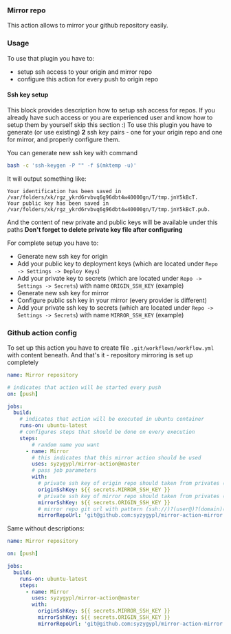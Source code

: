 ### Mirror repo

This action allows to mirror your github repository easily.

### Usage

To use that plugin you have to:
* setup ssh access to your origin and mirror repo
* configure this action for every push to origin repo

#### Ssh key setup
 
This block provides description how to setup ssh access for repos. If you already have such access or you are experienced user and know how to setup them by yourself skip this section :)
To use this plugin you have to generate (or use existing) **2** ssh key pairs - one for your origin repo and one for mirror, and properly configure them. 
 
You can generate new ssh key with command 
```bash
bash -c 'ssh-keygen -P "" -f $(mktemp -u)'
```

It will output something like:
```
Your identification has been saved in /var/folders/xk/rgz_ykrd6rvbvq6g96dbt4w40000gn/T/tmp.jnY5kBcT.
Your public key has been saved in /var/folders/xk/rgz_ykrd6rvbvq6g96dbt4w40000gn/T/tmp.jnY5kBcT.pub.
```
And the content of new private and public keys will be available under this paths 
**Don't forget to delete private key file after configuring** 

For complete setup you have to:
* Generate new ssh key for origin
* Add your public key to deployment keys (which are located under `Repo -> Settings -> Deploy Keys`)
* Add your private key to secrets (which are located under `Repo -> Settings -> Secrets`) with name `ORIGIN_SSH_KEY` (example)
* Generate new ssh key for mirror
* Configure public ssh key in your mirror (every provider is different)
* Add your private ssh key to secrets (which are located under `Repo -> Settings -> Secrets`) with name `MIRROR_SSH_KEY` (example)

### Github action config

To set up this action you have to create file `.git/workflows/workflow.yml` with content beneath. And that's it - repository mirroring is set up completely

```yaml
name: Mirror repository

# indicates that action will be started every push
on: [push] 

jobs:
  build:
    # indicates that action will be executed in ubuntu container
    runs-on: ubuntu-latest
    # configures steps that should be done on every execution 
    steps: 
        # random name you want
      - name: Mirror 
        # this indicates that this mirror action should be used
        uses: syzygypl/mirror-action@master 
        # pass job parameters
        with:
          # private ssh key of origin repo should taken from privates (see ssh key setup step)
          originSshKey: ${{ secrets.MIRROR_SSH_KEY }}
          # private ssh key of mirror repo should taken from privates (see ssh key setup step)
          mirrorSshKey: ${{ secrets.ORIGIN_SSH_KEY }}
          # mirror repo git url with pattern (ssh://)?(user@)?(domain)(:port)?(/|:)?(path).git 
          mirrorRepoUrl: 'git@github.com:syzygypl/mirror-action-mirror.git'
```

Same without descriptions:

```yaml
name: Mirror repository

on: [push] 

jobs:
  build:
    runs-on: ubuntu-latest
    steps: 
      - name: Mirror 
        uses: syzygypl/mirror-action@master 
        with:
          originSshKey: ${{ secrets.MIRROR_SSH_KEY }}
          mirrorSshKey: ${{ secrets.ORIGIN_SSH_KEY }}
          mirrorRepoUrl: 'git@github.com:syzygypl/mirror-action-mirror.git'
```
